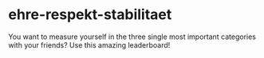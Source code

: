 # ehre-respekt-stabilitaet

You want to measure yourself in the three single most important categories with your friends? Use this amazing leaderboard!

